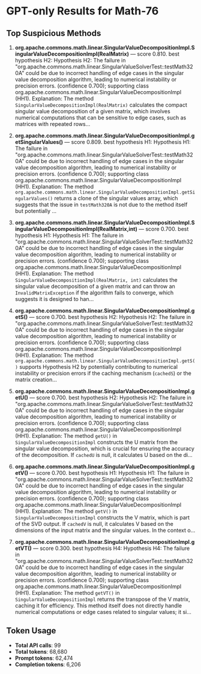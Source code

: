 # GPT-only Results for Math-76

## Top Suspicious Methods

1. **org.apache.commons.math.linear.SingularValueDecompositionImpl.SingularValueDecompositionImpl(RealMatrix)** — score 0.810. best hypothesis H2: Hypothesis H2: The failure in "org.apache.commons.math.linear.SingularValueSolverTest::testMath320A" could be due to incorrect handling of edge cases in the singular value decomposition algorithm, leading to numerical instability or precision errors. (confidence 0.700); supporting class org.apache.commons.math.linear.SingularValueDecompositionImpl (HH1).
    Explanation: The method `SingularValueDecompositionImpl(RealMatrix)` calculates the compact singular value decomposition of a given matrix, which involves numerical computations that can be sensitive to edge cases, such as matrices with repeated rows...

2. **org.apache.commons.math.linear.SingularValueDecompositionImpl.getSingularValues()** — score 0.809. best hypothesis H1: Hypothesis H1: The failure in "org.apache.commons.math.linear.SingularValueSolverTest::testMath320A" could be due to incorrect handling of edge cases in the singular value decomposition algorithm, leading to numerical instability or precision errors. (confidence 0.700); supporting class org.apache.commons.math.linear.SingularValueDecompositionImpl (HH1).
    Explanation: The method `org.apache.commons.math.linear.SingularValueDecompositionImpl.getSingularValues()` returns a clone of the singular values array, which suggests that the issue in `testMath320A` is not due to the method itself but potentially ...

3. **org.apache.commons.math.linear.SingularValueDecompositionImpl.SingularValueDecompositionImpl(RealMatrix,int)** — score 0.700. best hypothesis H1: Hypothesis H1: The failure in "org.apache.commons.math.linear.SingularValueSolverTest::testMath320A" could be due to incorrect handling of edge cases in the singular value decomposition algorithm, leading to numerical instability or precision errors. (confidence 0.700); supporting class org.apache.commons.math.linear.SingularValueDecompositionImpl (HH1).
    Explanation: The method `SingularValueDecompositionImpl(RealMatrix, int)` calculates the singular value decomposition of a given matrix and can throw an `InvalidMatrixException` if the algorithm fails to converge, which suggests it is designed to han...

4. **org.apache.commons.math.linear.SingularValueDecompositionImpl.getS()** — score 0.700. best hypothesis H2: Hypothesis H2: The failure in "org.apache.commons.math.linear.SingularValueSolverTest::testMath320A" could be due to incorrect handling of edge cases in the singular value decomposition algorithm, leading to numerical instability or precision errors. (confidence 0.700); supporting class org.apache.commons.math.linear.SingularValueDecompositionImpl (HH1).
    Explanation: The method `org.apache.commons.math.linear.SingularValueDecompositionImpl.getS()` supports Hypothesis H2 by potentially contributing to numerical instability or precision errors if the caching mechanism (`cachedS`) or the matrix creation...

5. **org.apache.commons.math.linear.SingularValueDecompositionImpl.getU()** — score 0.700. best hypothesis H2: Hypothesis H2: The failure in "org.apache.commons.math.linear.SingularValueSolverTest::testMath320A" could be due to incorrect handling of edge cases in the singular value decomposition algorithm, leading to numerical instability or precision errors. (confidence 0.700); supporting class org.apache.commons.math.linear.SingularValueDecompositionImpl (HH1).
    Explanation: The method `getU()` in `SingularValueDecompositionImpl` constructs the U matrix from the singular value decomposition, which is crucial for ensuring the accuracy of the decomposition. If `cachedU` is null, it calculates U based on the di...

6. **org.apache.commons.math.linear.SingularValueDecompositionImpl.getV()** — score 0.700. best hypothesis H1: Hypothesis H1: The failure in "org.apache.commons.math.linear.SingularValueSolverTest::testMath320A" could be due to incorrect handling of edge cases in the singular value decomposition algorithm, leading to numerical instability or precision errors. (confidence 0.700); supporting class org.apache.commons.math.linear.SingularValueDecompositionImpl (HH1).
    Explanation: The method `getV()` in `SingularValueDecompositionImpl` constructs the V matrix, which is part of the SVD output. If `cachedV` is null, it calculates V based on the dimensions of the input matrix and the singular values. In the context o...

7. **org.apache.commons.math.linear.SingularValueDecompositionImpl.getVT()** — score 0.300. best hypothesis H4: Hypothesis H4: The failure in "org.apache.commons.math.linear.SingularValueSolverTest::testMath320A" could be due to incorrect handling of edge cases in the singular value decomposition algorithm, leading to numerical instability or precision errors. (confidence 0.700); supporting class org.apache.commons.math.linear.SingularValueDecompositionImpl (HH1).
    Explanation: The method `getVT()` in `SingularValueDecompositionImpl` returns the transpose of the V matrix, caching it for efficiency. This method itself does not directly handle numerical computations or edge cases related to singular values; it si...


## Token Usage

- **Total API calls**: 99
- **Total tokens**: 68,680
- **Prompt tokens**: 62,474
- **Completion tokens**: 6,206
